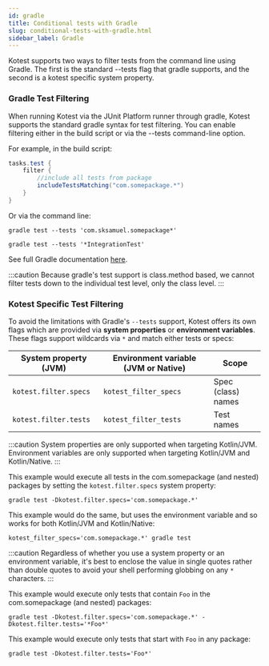 ```yaml
---
id: gradle
title: Conditional tests with Gradle
slug: conditional-tests-with-gradle.html
sidebar_label: Gradle
---
```


Kotest supports two ways to filter tests from the command line using Gradle. The first is the standard --tests flag
that gradle supports, and the second is a kotest specific system property.


### Gradle Test Filtering

When running Kotest via the JUnit Platform runner through gradle, Kotest supports the standard gradle syntax for
test filtering. You can enable filtering either in the build script or via the --tests command-line option.

For example, in the build script:

```groovy
tasks.test {
    filter {
        //include all tests from package
        includeTestsMatching("com.somepackage.*")
    }
}
```

Or via the command line:

```gradle test --tests 'com.sksamuel.somepackage*'```

```gradle test --tests '*IntegrationTest'```

See full Gradle documentation [here](https://docs.gradle.org/6.2.2/userguide/java_testing.html#test_filtering).

:::caution
Because gradle's test support is class.method based, we cannot filter tests down to the individual test level, only the class level.
:::


### Kotest Specific Test Filtering

To avoid the limitations with Gradle's `--tests` support, Kotest offers its own flags which are provided via **system properties** or **environment variables**.
These flags support wildcards via `*` and match either tests or specs:

| System property (JVM)  | Environment variable (JVM or Native) | Scope              |
|------------------------|--------------------------------------|--------------------|
| `kotest.filter.specs`  | `kotest_filter_specs`                | Spec (class) names |
| `kotest.filter.tests`  | `kotest_filter_tests`                | Test names         |

:::caution
System properties are only supported when targeting Kotlin/JVM.
Environment variables are only supported when targeting Kotlin/JVM and Kotlin/Native.
:::

This example would execute all tests in the com.somepackage (and nested) packages by setting the `kotest.filter.specs` system property:

```gradle test -Dkotest.filter.specs='com.somepackage.*'```

This example would do the same, but uses the environment variable and so works for both Kotlin/JVM and Kotlin/Native:

```kotest_filter_specs='com.somepackage.*' gradle test```

:::caution
Regardless of whether you use a system property or an environment variable, it's best to enclose the value in single quotes
rather than double quotes to avoid your shell performing globbing on any `*` characters.
:::

This example would execute only tests that contain `Foo` in the com.somepackage (and nested) packages:

```gradle test -Dkotest.filter.specs='com.somepackage.*' -Dkotest.filter.tests='*Foo*'```

This example would execute only tests that start with `Foo` in any package:

```gradle test -Dkotest.filter.tests='Foo*'```
